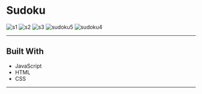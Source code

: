 # Sudoku
![s1](https://user-images.githubusercontent.com/61812199/163851106-79846500-9756-4701-ac2d-5d05c80e0637.png)
![s2](https://user-images.githubusercontent.com/61812199/163851109-cbcc821e-0d54-4fa6-a408-c99811bc2122.png)
![s3](https://user-images.githubusercontent.com/61812199/163851110-8784e85a-480f-4abb-8aec-d3b2143e04de.png)
![sudoku5](https://user-images.githubusercontent.com/61812199/163851112-f289a1c0-8d0e-422e-b1f1-89eb57221cea.png)
![sudoku4](https://user-images.githubusercontent.com/61812199/163851114-7536a7c6-6f61-4b8f-b05e-838e38772771.png)


---
## Built With
* JavaScript
* HTML
* CSS

---
